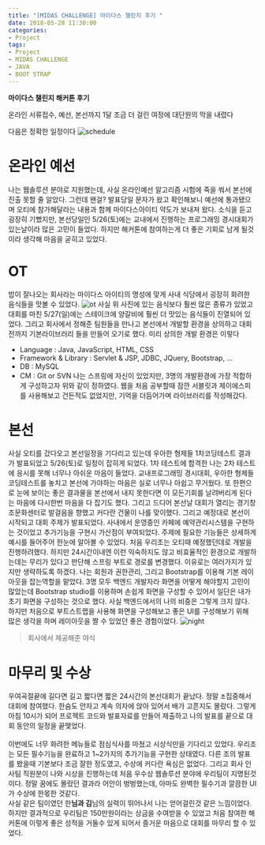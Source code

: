 ```yaml
---
title: "[MIDAS CHALLENGE] 마이다스 챌린지 후기 "
date: 2018-05-28 11:30:00
categories:
- Project
tags:
- Project
- MIDAS CHALLENGE
- JAVA
- BOOT STRAP
---
```

**마이다스 챌린지 해커톤 후기**

온라인 서류접수, 예선, 본선까지 1달 조금 더 걸린 여정에 대단원의 막을 내렸다

다음은 정확한 일정이다
![schedule](https://user-images.githubusercontent.com/33022147/40601491-6e890cb0-6290-11e8-8ef7-37fecf5449a4.PNG)

# 온라인 예선
나는 웹솔루션 분야로 지원했는데, 사실 온라인예선 알고리즘 시험에 죽을 쒀서 본선에 진출 못할 줄 알았다. 그런데 왠걸? 발표당일 문자가 왔고 확인해보니 예선에 통과됐으며 오티에 참가해달라는 내용과 함께 마이다스아이티 약도가 보내져 왔다. 소식을 듣고 굉장히 기뻤지만, 본선당일인 5/26(토)에는 교내에서 진행하는 프로그래밍 경시대회가 있는날이라 많은 고민이 들었다. 하지만 해커톤에 참여하는게 더 좋은 기회로 남게 될것이라 생각해 마음을 굳히고 있었다.

# OT
밥이 잘나오는 회사라는 마이다스 아이티의 명성에 맞게 사내 식당에서 굉장히 화려한 음식들을 맛볼 수 있었다.
![ot](https://user-images.githubusercontent.com/33022147/40601806-853d7c24-6291-11e8-81fa-eac238f12f14.jpg)
사실 위 사진에 있는 음식보다 훨씬 많은 종류가 있었고 대회를 마친 5/27(일)에는 스테이크에 양갈비에 훨씬 더 맛있는 음식들이 진열되어 있었다. 그리고 회사에서 정해준 팀원들을 만나고 본선에서 개발할 환경을 상의하고 대회전까지 기본라이브러리 들을 만들어 오기로 했다.
미리 상의한 개발 환경은 이렇다
* Language : Java, JavaScript, HTML, CSS
* Framework & Library : Servlet & JSP, JDBC, JQuery, Bootstrap, ...
* DB : MySQL
* CM : Git or SVN
나는 스프링에 자신이 있었지만, 3명의 개발환경에 가장 적합하게 구성하고자 위와 같이 정하였다. 웹을 처음 공부할때 잠깐 서블릿과 제이에스피를 사용해보고 건든적도 없었지만, 기억을 더듬어가며 라이브러리를 작성해갔다.

# 본선
사실 오티를 갔다오고 본선일정을 기다리고 있는데 우아한 형제들 1차코딩테스트 결과가 발표되었고 5/26(토)로 일정이 잡히게 되었다. 1차 테스트에 합격한 나는
2차 테스트에 응시를 못해 너무나 아쉬운 마음이 들었다. 교내프로그래밍 경시대회, 우아한 형제들 코딩테스트를 놓치고 본선에 가야하는 마음은 실로 너무나 아쉽고 무거웠다. 또 한편으로 눈에 보이는 좋은 결과물을 본선에서 내지 못한다면 이 모든기회를 날려버리게 된다는 마음에 다시한번 마음을 다 잡기도 했다. 그리고 드디어 본선날 대회가 열리는 경기창조문화센터로 발걸음을 향했고 커다란 건물이 나를 맞이했다. 그리고 예정대로 본선이 시작되고 대회 주제가 발표되었다. 사내에서 운영중인 카페에 예약관리시스템을 구현하는 것이었고 추가기능을 구현시 가산점이 부여되었다. 주제에 필요한 기능들은 상세하게 예시를 들어주어 한눈에 알아볼 수 있었다. 처음 우리조는 오티때 예정했던데로 개발을 진행하려했다. 하지만 24시간이내엔 이런 익숙하지도 않고 비효율적인 환경으로 개발하는데는 무리가 있다고 판단해 스프링 부트로 경로를 변경했다. 이유로는 여러가지가 있지만 생략하도록 하겠다. 나는 회원과 권한관리, 그리고 Bootstrap를 이용해 기본 레이아웃을 잡는역할을 맡았다. 3명 모두 백엔드 개발자라 화면을 어떻게 해야할지 고민이 많았는데 Bootstrap studio를 이용하며 손쉽게 화면을 구성할 수 있어서 일단은 내가 초기 화면을 구성하는 것으로 했다. 사실 백엔드에서의 나의 비중은 그렇게 크지 않다. 하지만 처음으로 부트스트랩을 사용해 화면을 구성해보고 좋은 UI를 구성해보기 위해 많은 생각을 하며 레이아웃을 짤 수 있었던 좋은 경험이었다.
![night](https://user-images.githubusercontent.com/33022147/40600737-849f00e8-628d-11e8-8395-660c9e7e017e.jpg)
>회사에서 제공해준 야식

# 마무리 및 수상
우여곡절끝에 길다면 길고 짧다면 짧은 24시간의 본선대회가 끝났다. 정말 `초`집중해서 대회에 참여했다. 한숨도 안자고 계속 의자에 앉아 있어서 배가 고픈지도 몰랐다. 그렇게 아침 10시가 되어 프로젝트 코드와 발표자료를 만들어 제출하고 나의 발표를 끝으로 대회 동안의 일정을 끝맺었다. <br>
<br>
이번에도 너무 화려한 메뉴들로 점심식사를 마쳤고 시상식만을 기다리고 있었다. 우리조는 모든 필수기능을 완료하고 1~2가지의 추가기능을 구현한 상태였다. 다른 조의 발표를 봤을때 기본보다 조금 잘한 정도였고, 수상에 커다란 욕심은 없었다. 그리고 회사 인사팀 직원분이 나와 시상을 진행하는데 처음 우수상 웹솔루션 분야에 우리팀이 지명된것이다. 정말 꿈에도 몰랐던 결과라 어안이 벙벙했는데, 아마도 완벽한 필수기과 깔끔한 UI가 수상에 한몫한 것같다. <br/>
사실 같은 팀이였던 한**님과 김**님의 실력이 뛰어나서 나는 얻어걸린것 같은 느낌이었다. 하지만 결과적으로 우리팀은 150만원이라는 상금을 수여받을 수 있었고 처음 참여한 해커톤에 이렇게 좋은 성적을 거둘수 있게 되어서 즐거운 마음으로 대회를 마무리 할 수 있었다.
